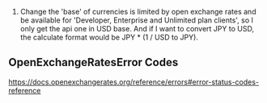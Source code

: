 1. Change the 'base' of currencies is limited by open exchange rates and be available for 'Developer, Enterprise and Unlimited plan clients', so I only get the api one in USD base. And if I want to convert JPY to USD, the calculate format would be JPY * (1 / USD to JPY).

## OpenExchangeRatesError Codes
https://docs.openexchangerates.org/reference/errors#error-status-codes-reference